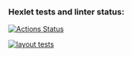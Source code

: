 ### Hexlet tests and linter status:
[![Actions Status](https://github.com/TanyaAl/layout-designer-project-58/actions/workflows/hexlet-check.yml/badge.svg)](https://github.com/TanyaAl/layout-designer-project-58/actions)

[![layout tests](https://github.com/TanyaAl/layout-designer-project-58/actions/workflows/githubActions.yml/badge.svg)](https://github.com/TanyaAl/layout-designer-project-58/actions/workflows/githubActions.yml)